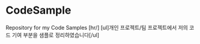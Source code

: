 # CodeSample
Repository for my Code Samples
[hr/]
[ul]개인 프로젝트/팀 프로젝트에서 저의 코드 기여 부분을 샘플로 정리하였습니다[/ul]
